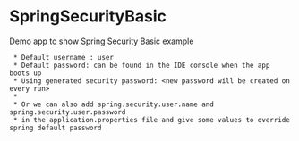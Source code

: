 # SpringSecurityBasic
Demo app to show Spring Security Basic example

	 * Default username : user
	 * Default password: can be found in the IDE console when the app boots up
	 * Using generated security password: <new password will be created on every run>
	 * 
	 * Or we can also add spring.security.user.name and  spring.security.user.password 
	 * in the application.properties file and give some values to override spring default password
